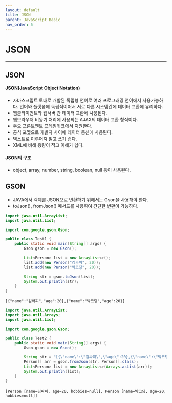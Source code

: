 ```yaml
---
layout: default
title: JSON
parent: JavaScript Basic
nav_order: 5
---
```


# JSON

---

## JSON

#### JSON(JavaScript Object Notation)

- 자바스크립트 토대로 개발된 독립형 언어로 여러 프로그래밍 언어에서 사용가능하다. 언어와 플랫폼에 독립적이어서 서로 다른 시스템간에 데이터 교환에 유리하다.
- 웹클라이언트와 웹서버 간 데이터 교환에 사용된다.
- 웹브라우저 비동기 처리에 사용되는 AJAX의 데이터 교환 형식이다.
- 주요 프론트엔트 프레임워크에서 지원한다.
- 공식 포멧으로 개발자 사이에 데이터 통신에 사용된다.
- 텍스트로 이루어져 읽고 쓰기 쉽다.
- XML에 비해 용량이 적고 이해가 쉽다.

#### JSON의 구조

- object, array, number, string, boolean, null 등이 사용된다.

## GSON

- JAVA에서 객체를 JSON으로 변환하기 위해서는 Gson을 사용해야 한다.
- toJson(), fromJson() 메서드를 사용하여 간단한 변환이 가능하다.

```java
import java.util.ArrayList;
import java.util.List;

import com.google.gson.Gson;

public class Test1 {
	public static void main(String[] args) {
		Gson gson = new Gson();

		List<Person> list = new ArrayList<>();
		list.add(new Person("김싸피", 20));
		list.add(new Person("박코딩", 20));

		String str = gson.toJson(list);
		System.out.println(str);
	}
}
```

    [{"name":"김싸피","age":20},{"name":"박코딩","age":20}]

```java
import java.util.ArrayList;
import java.util.Arrays;
import java.util.List;

import com.google.gson.Gson;

public class Test2 {
	public static void main(String[] args) {
		Gson gson = new Gson();

		String str = "[{\"name\":\"김싸피\",\"age\":20},{\"name\":\"박코딩\",\"age\":20}]\n";
		Person[] arr = gson.fromJson(str, Person[].class);
		List<Person> list = new ArrayList<>(Arrays.asList(arr));
		System.out.println(list);
	}
}
```

    [Person [name=김싸피, age=20, hobbies=null], Person [name=박코딩, age=20, hobbies=null]]

